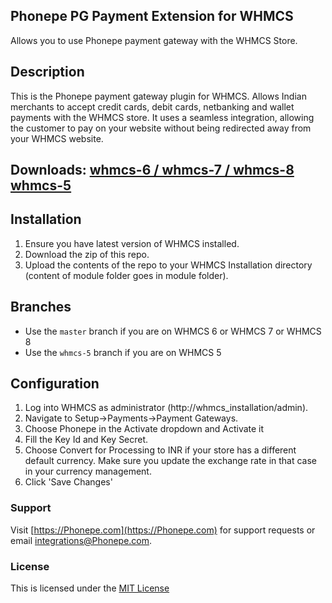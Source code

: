 ## Phonepe PG Payment Extension for WHMCS

Allows you to use Phonepe payment gateway with the WHMCS Store.

## Description

​This is the Phonepe payment gateway plugin for WHMCS. Allows Indian merchants to accept credit cards, debit cards, netbanking and wallet payments with the WHMCS store. It uses a seamless integration, allowing the customer to pay on your website without being redirected away from your WHMCS website.

## Downloads: [whmcs-6 / whmcs-7 / whmcs-8][6] [whmcs-5][5]

## Installation

1. Ensure you have latest version of WHMCS installed.
2. Download the zip of this repo.
3. Upload the contents of the repo to your WHMCS Installation directory (content of module folder goes in module folder).

## Branches

 - Use the `master` branch if you are on WHMCS 6 or WHMCS 7 or WHMCS 8
 - Use the `whmcs-5` branch if you are on WHMCS 5

## Configuration

1. Log into WHMCS as administrator (http://whmcs_installation/admin).
2. Navigate to Setup->Payments->Payment Gateways.
3. Choose Phonepe in the Activate dropdown and Activate it
4. Fill the Key Id and Key Secret.
5. Choose Convert for Processing to INR if your store has a different default currency. Make sure you update the exchange rate in that case in your currency management.
6. Click 'Save Changes'

### Support

Visit [https://Phonepe.com](https://Phonepe.com) for support requests or email <integrations@Phonepe.com>.

### License

This is licensed under the [MIT License][mit]

[mit]: https://opensource.org/licenses/MIT
[6]: https://github.com/Phonepe/Phonepe-whmcs/releases/tag/2.2.0
[5]: https://github.com/Phonepe/Phonepe-whmcs/releases/tag/v1.0.3
